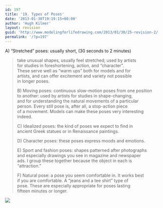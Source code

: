 ```yaml
---
id: 197
title: '19. Types of Poses'
date: '2013-01-30T19:19:15+00:00'
author: 'Hugh Kilmer'
layout: revision
guid: 'http://www.modelingforlifedrawing.com/2013/01/30/25-revision-2/'
permalink: '/?p=197'
---
```


A) “Stretched” poses: usually short, (30 seconds to 2 minutes)

> take unusual shapes, usually feel stretched; used by artists  
> for studies in foreshortening, action, and “character”.  
> These serve well as “warm ups” both for models and for  
> artists, and can offer excitement and variety not possible  
> in longer poses.
> 
> B) Moving poses: continuous slow-motion poses from one position  
> to another: used by artists for studies in shape-changing,  
> and for understanding the natural movements of a particular  
> person. Every still pose is, after all, a stop-action piece  
> of a movement. Models can make these poses very interesting  
> indeed.
> 
> C) Idealized poses: the kind of poses we expect to find in  
> ancient Greek statues or in Renaissance paintings.
> 
> D) Character poses: these poses express moods and emotions.
> 
> E) Sport and fashion poses: shapes patterned after photographs  
> and especially drawings you see in magazine and newspaper  
> ads. I group these together because the object in each is  
> “attraction.”
> 
> F) Natural pose: a pose you seem comfortable in. It works best  
> if you are comfortable. A “jeans and a tee shirt” type of  
> pose. These are especially appropriate for poses lasting  
> fifteen minutes or longer.

![](http://www.modelingforlifedrawing.com/community/images/originals/18_TheresaSincobyHK.jpg)